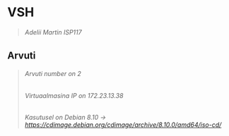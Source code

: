# **VSH**
>###### Adelii Martin ISP117
## **Arvuti**
>###### Arvuti number on 2
>###### Virtuaalmasina IP on 172.23.13.38
>###### Kasutusel on Debian 8.10 -> https://cdimage.debian.org/cdimage/archive/8.10.0/amd64/iso-cd/
